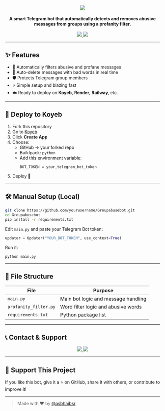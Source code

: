 <h1 align="center">
  <img src="https://readme-typing-svg.herokuapp.com?font=Fira+Code&size=30&pause=1000&center=true&vCenter=true&width=435&lines=🚫+Group+Abuse+Filter+Bot+🚫;Keep+your+Telegram+groups+clean+and+safe!">
</h1>

<p align="center">
  <b>A smart Telegram bot that automatically detects and removes abusive messages from groups using a profanity filter.</b><br><br>
  <a href="https://t.me/asbhaibsr">
    <img src="https://img.shields.io/badge/👤 Owner-%40asbhaibsr-blue?style=for-the-badge&logo=telegram" />
  </a>
  <a href="https://t.me/asbhai_bsr">
    <img src="https://img.shields.io/badge/📢 Updates-%40asbhai__bsr-orange?style=for-the-badge&logo=telegram" />
  </a>
</p>

---

## ✨ Features

- 🧠 Automatically filters abusive and profane messages
- 🧹 Auto-delete messages with bad words in real time
- 🛡️ Protects Telegram group members
- ⚡️ Simple setup and blazing fast
- ☁️ Ready to deploy on **Koyeb**, **Render**, **Railway**, etc.

---

## 🚀 Deploy to Koyeb

1. Fork this repository
2. Go to [Koyeb](https://app.koyeb.com/)
3. Click **Create App**
4. Choose:
   - GitHub → your forked repo
   - Buildpack: `python`
   - Add this environment variable:
     ```
     BOT_TOKEN = your_telegram_bot_token
     ```
5. Deploy 🚀

---

## 🛠 Manual Setup (Local)

```bash
git clone https://github.com/yourusername/Groupabusebot.git
cd Groupabusebot
pip install -r requirements.txt
```

Edit `main.py` and paste your Telegram Bot token:
```python
updater = Updater("YOUR_BOT_TOKEN", use_context=True)
```

Run it:
```bash
python main.py
```

---

## 🧩 File Structure

| File | Purpose |
|------|---------|
| `main.py` | Main bot logic and message handling |
| `profanity_filter.py` | Word filter logic and abusive words |
| `requirements.txt` | Python package list |

---

## 📞 Contact & Support

<p align="center">
  <a href="https://t.me/asbhaibsr">
    <img src="https://img.shields.io/badge/👨‍💻 Contact-%40asbhaibsr-blue?style=for-the-badge&logo=telegram" />
  </a>
  <a href="https://t.me/asbhai_bsr">
    <img src="https://img.shields.io/badge/📢 Update+Channel-%40asbhai__bsr-orange?style=for-the-badge&logo=telegram" />
  </a>
</p>

---

## 💖 Support This Project

If you like this bot, give it a ⭐️ on GitHub, share it with others, or contribute to improve it!

---

> Made with ❤️ by [@asbhaibsr](https://t.me/asbhaibsr)
